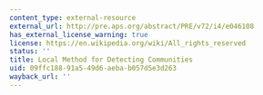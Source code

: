 ```yaml
---
content_type: external-resource
external_url: http://pre.aps.org/abstract/PRE/v72/i4/e046108
has_external_license_warning: true
license: https://en.wikipedia.org/wiki/All_rights_reserved
status: ''
title: Local Method for Detecting Communities
uid: 09ffc188-91a5-49d6-aeba-b057d5e3d263
wayback_url: ''
---
```

